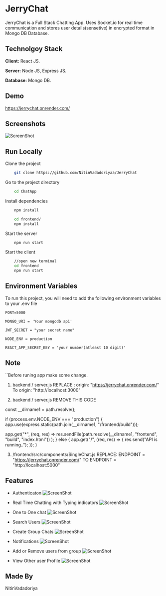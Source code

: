 
# JerryChat

JerryChat is a Full Stack Chatting App. Uses Socket.io for real time communication and stores user details(sensetive) in encrypted format in Mongo DB Database.


## Technolgoy Stack

**Client:** React JS.

**Server:** Node JS, Express JS.

**Database:** Mongo DB.

## Demo

https://jerrychat.onrender.com/




## Screenshots

![ScreenShot](https://raw.github.com/piyush-eon/mern-chat-app/master/screenshots/mainscreen.PNG)





## Run Locally

Clone the project

```bash
    git clone https://github.com/NitinVadadoriyaa/JerryChat
```

Go to the project directory

```bash
    cd ChatApp
```

Install dependencies

```bash
    npm install
```
```bash
    cd frontend/
    npm install
  ```

Start the server

```bash
    npm run start
```
Start the client

```bash
    //open new terminal
    cd frontend
    npm run start
```


## Environment Variables

To run this project, you will need to add the following environment variables to your .env file

`PORT=5000`

`MONGO_URI = 'Your mongodb api'`


`JWT_SECRET = "your secret name"`


`NODE_ENV = production`

`REACT_APP_SECRET_KEY = 'your number(atleast 10 digit)'`

## Note
``Before runing app make some change.

1. backend / server.js 
REPLACE : origin: "https://jerrychat.onrender.com/" To origin: "http://localhost:3000"

2. backend / server.js
REMOVE THIS CODE 

const __dirname1 = path.resolve();

if (process.env.NODE_ENV === "production") {
  app.use(express.static(path.join(__dirname1, "/frontend/build")));

  app.get("*", (req, res) =>
    res.sendFile(path.resolve(__dirname1, "frontend", "build", "index.html"))
  );
} else {
  app.get("/", (req, res) => {
    res.send("API is running..");
  });
}

3. /frontend/src/components/SingleChat.js
REPLACE: ENDPOINT = "https://jerrychat.onrender.com/" TO ENDPOINT = "http://localhost:5000"
## Features

- Authenticaton
![ScreenShot](https://raw.github.com/piyush-eon/mern-chat-app/master/screenshots/login.PNG)

- Real Time Chatting with Typing indicators
![ScreenShot](https://raw.github.com/piyush-eon/mern-chat-app/master/screenshots/real-time.PNG)

- One to One chat
![ScreenShot](https://raw.github.com/piyush-eon/mern-chat-app/master/screenshots/mainscreen.PNG)

- Search Users
![ScreenShot](https://raw.github.com/piyush-eon/mern-chat-app/master/screenshots/search.PNG)

- Create Group Chats
![ScreenShot](https://raw.github.com/NitinVadadoriyaa/JerryChat/master/screenshorts/newgrp.PNG)

- Notifications
![ScreenShot](https://raw.github.com/NitinVadadoriyaa/JerryChat/master/screenshorts/group_notif.PNG)

- Add or Remove users from group
![ScreenShot](https://raw.github.com/NitinVadadoriyaa/JerryChat/master/screenshorts/addrem.PNG)

- View Other user Profile
![ScreenShot](https://raw.github.com/piyush-eon/mern-chat-app/master/screenshots/profile.PNG)




## Made By
NitinVadadoriya
